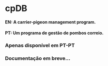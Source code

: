 # cpDB
#### EN: A carrier-pigeon management program.
#### PT: Um programa de gestão de pombos correio.

### Apenas disponível em PT-PT
### Documentação em breve...
